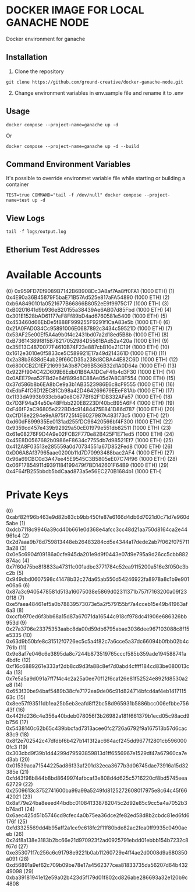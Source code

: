 # DOCKER IMAGE FOR LOCAL GANACHE NODE

Docker environment for ganache

## Installation

1) Clone the repository
```
git clone https://github.com/ground-creative/docker-ganache-node.git
```

2) Change environment variables in env.sample file and rename it to .env

## Usage

```
docker compose --project-name=ganache up -d
```
Or
```
docker compose --project-name=ganache up -d --build
```

## Command Environment Variables

It's possible to override environmet variable file while starting or building a container
```
TEST=true COMMAND="tail -f /dev/null" docker compose --project-name=test up -d
```

## View Logs
```
tail -f logs/output.log
```

## Etherium Test Addresses

Available Accounts
==================
(0) 0x959FD7Ef9089B7142B6B908Dc3A8af7Aa8ff0FA1 (1000 ETH)
(1) 0x4E90a36B45879F5baE71B57Ad525e817aFA54890 (1000 ETH)
(2) 0xb6A8490101a0521677B66866B8052eE9f9975C17 (1000 ETH)
(3) 0xB0201641d9b936eB20155a38439Ae6AB07d85Fbd (1000 ETH)
(4) 0x301E1528bAD61177eF8Ff89bD4ad6760581e5409 (1000 ETH)
(5) 0x453460d66EbDe5f888F999255F9291f1CaA83e5b (1000 ETH)
(6) 0x21A0FAD034Cc95891006E0687892c3434c59521D (1000 ETH)
(7) 0x53AF25e00Ef5A4a9b0f4c2431bd07a2d18ed5B8b (1000 ETH)
(8) 0xB73614389f815B78217052984D5561BAd52a420a (1000 ETH)
(9) 0x35E13C4870077F4610B74F23e887cbB10e21C19f (1000 ETH)
(10) 0x1612e3010e0f5833ce5C589921E17a49d214361D (1000 ETH)
(11) 0x2a38b3638dE4ab29f66CD35a238d8CBA44E82C6D (1000 ETH)
(12) 0x6800CB2D1EF216993A3b87C69B536B32d1A0D64a (1000 ETH)
(13) 0x922Ff904C42D609E6Edb01B6AA1DCeF4fb4d3F30 (1000 ETH)
(14) 0x0AEE79ea52FBd2e64f899d8C88Ae05d7A8C8F554 (1000 ETH)
(15) 0x37d586b8b6EA8bCe9a3b1AB3523986E6c8cF9555 (1000 ETH)
(16) 0xEdbF4fC6D12EC81Cb98a42D464269679EEeF81Ab (1000 ETH)
(17) 0x1133dA993b933cb6a0e8C677Bf62F1DB332AFa57 (1000 ETH)
(18) 0x7D3F94a34e50e48Ffbb220E8223Df40bcB95A6F4 (1000 ETH)
(19) 0xF46fF2aC96805e222BDdc91484475E841D86d787 (1000 ETH)
(20) 0xCfD18e2294e9eA975f725f4E6027987A483173c5 (1000 ETH)
(21) 0xd60dF899935Ee0131ad255fDC96420566bf4F300 (1000 ETH)
(22) 0x9359cd457e439b92929a50cE01979e551db82511 (1000 ETH)
(23) 0x61e08276F9D4A9e02FCB2F770e82B425F1E71ed5 (1000 ETH)
(24) 0x45E8D0567682b0986eF8634c7755db7d98521Ef7 (1000 ETH)
(25) 0x412A8F03513e285559a0d70734551a67D852Fed8 (1000 ETH)
(26) 0xD06A8Af37965aae0200b11d7D70993488bac2AF4 (1000 ETH)
(27) 0x96a69CBC0d3A47ee45E9545C3B5805eE07C74f96 (1000 ETH)
(28) 0x06F17B54911d9391184199479f7BD142601F64B9 (1000 ETH)
(29) 0x4F64fB255bbcb5bdCaad873a5e56EC270B1684b1 (1000 ETH)

Private Keys
==================
(0) 0xabf82ff96b463e9d82b83cb9bb450fe87e6166d4db6d7021d0c71d7e960d5abe
(1) 0xdcb7118c9946a39cd40b661e0d368e4afcc3cc48d21aa750d8164ca2e44961c4
(2) 0x2d7aaa9b78d759813448eb26483284cd5e4344a17dede2ab7f062f0757113a28
(3) 0x0e5c6904f09186a0cfe945da201e9d9f0443e07d9e795a9d26cc5cbb882874ac
(4) 0x7f60d75be8f8833a47311c001adbc3771784c52ea9115200a516e3f050c3bc2b
(5) 0x949dbd0607598c41478b32c27da65ab550d54246922fa8978a8c1b9e901e06a6
(6) 0x87a3c9405478581d513a16075038e5869d02311371b757f7163200a09f230f18
(7) 0xe5faea48461ef5a0b78839573073e5a2f579155bf7a4cceb15e49b41963af6a3
(8) 0xccfb970ed6f3bb68a15d87a67071da16544c918cf978dc41906e686326bb953d
(9) 0x27a3706e23375353aabc8da00d59db6795abae3036dee967103088c8f15e5335
(10) 0x63d9b50bfe8c31512f0726ec5c5a4f82c7a6cce5a37dc66094b0fbb02b4c761b
(11) 0x9e8af7e046c6e3895da8c7244b873519765cccf585b359ade194588741a4bdfc
(12) 0xf16c6889261e333af2db8cd9d3fa88c8ef7d0abd4cffff184cd83be080013c4a
(13) 0x7e5a5a9d091a7ff7f4c4c2a25a0ee70f12f6ca126e81f52524e892fd8530a2e8
(14) 0x653f30be94baf5489b38cfe7172ea9de06c91d824714bfcd4af4eb141711563c
(15) 0x8ee57f93511db1ea25b5eb3eafd8ff2bc58d965931b5886bcc006efbbe75643f
(16) 0x442fd236c4e356a40bdeb078056f3b26982a181f661379b1ecd05c98acd9b756
(17) 0x5438140c62b65c439bbcfad7313acee0fc2726a6792f9a167513b57d6cac83c9
(18) 0x8f2e702542c47dfdbf6b427b1413f2ac664acf245dd9677f2801cb5960000fc3
(19) 0x303cbd9f39b1d44299d79593859813d1ff6556967e1529df47a67960ca7ed3ab
(20) 0x01539aca71544225ad86f33af201d32eca3677b3d06745dae73916a15d32385e
(21) 0xfd43f98b844b8bd8649974afbcaf3e808d4d625c5716220cf8bd5745eea62729
(22) 0x2509613c3752741600ba99a99a5249fd8125272608017975e8c64c45f6642021
(23) 0x8af79e24ba8eeed44bdbc010841338782045c2d92e85c9cc5a4a7052b3b74ad1
(24) 0x6aec425d51b5746cd9cfec4a0b75ea36dce2fe82ed58d8b2cbdc81ed6fd6176f
(25) 0xfd3325569dd4b95aff2a1ce9c618fc2f11f80bde82ac2fea0ff9935c0490aeeb
(26) 0x24f8a138e3183b2bc66e21d970923f2ad0925791ebdd01ebbb154b7232c8f67d
(27) 0xe353071f7c256c6c91798e9221b0ab11260729e4ff4ae2d0008d9a680350a091
(28) 0xd56891a9ef62c709b09be78e17a4562377cea81833735da56207d64b43249098
(29) 0xba39181941e12e59a02b423d5f179d01f802cd826abe286693a32e120b9c4808